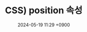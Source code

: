 ---
layout: post
title: CSS) position 속성
date: 2024-05-19 11:29 +0900
description: github에 대한 여러가지 설명들
image: ../assets/img/blog_img24.jpg
category: css
tags: git github
published: true
sitemap: true
---